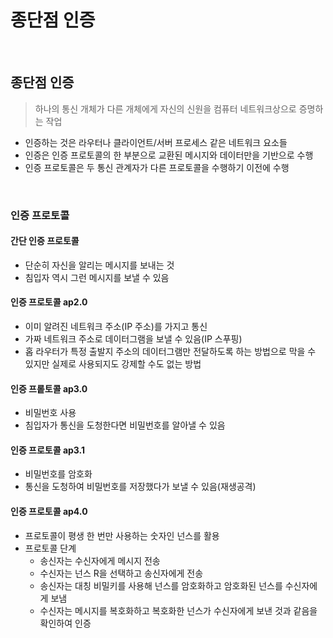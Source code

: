 # 종단점 인증

<br>

## 종단점 인증
> 하나의 통신 개체가 다른 개체에게 자신의 신원을 컴퓨터 네트워크상으로 증명하는 작업

 - 인증하는 것은 라우터나 클라이언트/서버 프로세스 같은 네트워크 요소들
 - 인증은 인증 프로토콜의 한 부분으로 교환된 메시지와 데이터만을 기반으로 수행
 - 인증 프로토콜은 두 통신 관계자가 다른 프로토콜을 수행하기 이전에 수행

<br>

### 인증 프로토콜
 #### 간단 인증 프로토콜
  - 단순히 자신을 알리는 메시지를 보내는 것
  - 침입자 역시 그런 메시지를 보낼 수 있음
 #### 인증 프로토콜 ap2.0
  - 이미 알려진 네트워크 주소(IP 주소)를 가지고 통신
  - 가짜 네트워크 주소로 데이터그램을 보낼 수 있음(IP 스푸핑)
  - 홉 라우터가 특정 출발지 주소의 데이터그램만 전달하도록 하는 방법으로 막을 수 있지만 실제로 사용되지도 강제할 수도 없는 방법

 #### 인증 프롵토콜 ap3.0
  - 비밀번호 사용
  - 침입자가 통신을 도청한다면 비밀번호를 알아낼 수 있음

 #### 인증 프로토콜 ap3.1
  - 비밀번호를 암호화
  - 통신을 도청하여 비밀번호를 저장했다가 보낼 수 있음(재생공격)

 #### 인증 프로토콜 ap4.0
  - 프로토콜이 평생 한 번만 사용하는 숫자인 넌스를 활용
  - 프로토콜 단계
    * 송신자는 수신자에게 메시지 전송
    * 수신자는 넌스 R을 선택하고 송신자에게 전송
    * 송신자는 대칭 비밀키를 사용해 넌스를 암호화하고 암호화된 넌스를 수신자에게 보냄
    * 수신자는 메시지를 복호화하고 복호화한 넌스가 수신자에게 보낸 것과 같음을 확인하여 인증
